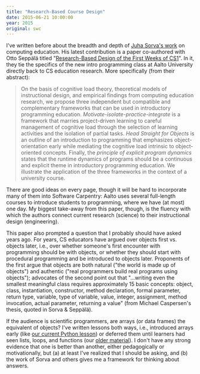 ```yaml
---
title: "Research-Based Course Design"
date: 2015-06-21 10:00:00
year: 2015
original: swc
---
```

<p>
  I've written before about the breadth and depth of
  <a href="blog/2014/11/you-should-read-juha-sorvas-thesis.html">Juha Sorva's work</a>
  on computing education.
  His latest contribution is a paper co-authored with Otto Sepp&auml;l&auml; titled
  "<a href="http://www.researchgate.net/publication/271214535_Research-based_Design_of_the_First_Weeks_of_CS1">Research-Based Design of the First Weeks of CS1</a>".
  In it,
  they tie the specifics of the new intro programming class at Aalto University
  directly back to CS education research.
  More specifically (from their abstract):
</p>
<blockquote>
  <p>
    On the basis of cognitive load theory,
    theoretical models of instructional design,
    and empirical findings from computing education research,
    we propose three independent but compatible and complementary frameworks that can be used in introductory programming education.
    <em>Motivate-isolate-practice-integrate</em> is a framework
    that marries project-driven learning to careful management of cognitive load
    through the selection of learning activities and the isolation of partial tasks.
    <em>Head Straight for Objects</em> is an outline of an introduction to programming
    that emphasizes object-orientation early while mediating the cognitive load intrinsic to object-oriented concepts.
    Finally, the <em>principle of explicit program dynamics</em> states that
    the runtime dynamics of programs should be a continuous and explicit theme in introductory programming education.
    We illustrate the application of the three frameworks in the context of a university course.
  </p>
</blockquote>
<p>
  There are good ideas on every page,
  though it will be hard to incorporate many of them into Software Carpentry:
  Aalto uses several full-length courses to introduce students to programming,
  where we have (at most) one day.
  My biggest take-away from this paper,
  though,
  is the fluency with which the authors connect current research (science)
  to their instructional design (engineering).
</p>
<p>
  This paper also prompted a question that I probably should have asked years ago.
  For years,
  CS educators have argued over objects first vs. objects later,
  i.e.,
  over whether someone's first encounter with programming should be with objects,
  or whether they should start with procedural programming and be introduced to objects later.
  Proponents of the first argue that objects are both natural ("the world is made up of objects")
  and authentic ("real programmers build real programs using objects");
  advocates of the second point out that
  "...writing even the smallest meaningful class requires approximately 15 basic concepts:
  object, class, instantiation, constructor, method declaration, formal parameter, return type,
  variable, type of variable, value, integer, assignment, method invocation, actual parameter,
  returning a value"
  (from Michael Caspersen's thesis, quoted in Sorva &amp; Sepp&auml;l&auml;).
</p>
<p>
  If the audience is scientific programmers,
  are arrays (or data frames) the equivalent of objects?
  I've written lessons both ways,
  i.e.,
  introduced arrays early (like <a href="{{page.github_io_url}}/python-novice-inflammation">our current Python lesson</a>)
  or deferred them until learners had seen lists, loops, and functions
  (our <a href="{{site.v4_url}}/python/index.html">older material</a>).
  I don't have any strong evidence that one is better than another,
  either pedagogically or motivationally,
  but (a) at least I've realized that I should be asking,
  and (b) the work of Sorva and others gives me a framework for thinking about answers.
</p>
